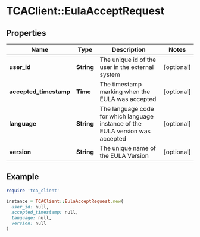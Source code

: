 # TCAClient::EulaAcceptRequest

## Properties

| Name | Type | Description | Notes |
| ---- | ---- | ----------- | ----- |
| **user_id** | **String** | The unique id of the user in the external system  | [optional] |
| **accepted_timestamp** | **Time** | The timestamp marking when the EULA was accepted  | [optional] |
| **language** | **String** | The language code for which language instance of the EULA version was accepted  | [optional] |
| **version** | **String** | The unique name of the EULA Version  | [optional] |

## Example

```ruby
require 'tca_client'

instance = TCAClient::EulaAcceptRequest.new(
  user_id: null,
  accepted_timestamp: null,
  language: null,
  version: null
)
```

